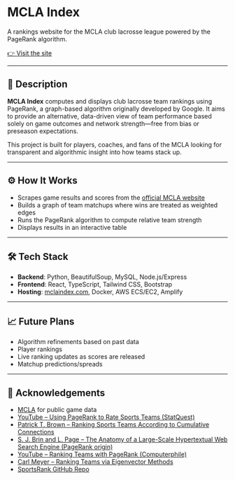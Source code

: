 # MCLA Index

A rankings website for the MCLA club lacrosse league powered by the PageRank algorithm.

[👉 Visit the site](https://mclaindex.com)

---

## 📝 Description

**MCLA Index** computes and displays club lacrosse team rankings using PageRank, a graph-based algorithm originally developed by Google. It aims to provide an alternative, data-driven view of team performance based solely on game outcomes and network strength—free from bias or preseason expectations.

This project is built for players, coaches, and fans of the MCLA looking for transparent and algorithmic insight into how teams stack up.

---

## ⚙️ How It Works

- Scrapes game results and scores from the [official MCLA website](https://mcla.us)
- Builds a graph of team matchups where wins are treated as weighted edges
- Runs the PageRank algorithm to compute relative team strength
- Displays results in an interactive table

---

## 🛠️ Tech Stack

- **Backend**: Python, BeautifulSoup, MySQL, Node.js/Express
- **Frontend**: React, TypeScript, Tailwind CSS, Bootstrap
- **Hosting**: [mclaindex.com](https://mclaindex.com), Docker, AWS ECS/EC2, Amplify

---

## 📈 Future Plans

- Algorithm refinements based on past data
- Player rankings
- Live ranking updates as scores are released
- Matchup predictions/spreads

---

## 🙏 Acknowledgements

- [MCLA](https://mcla.us) for public game data
- [YouTube – Using PageRank to Rate Sports Teams (StatQuest)](https://youtu.be/meonLcN7LD4?feature=shared)
- [Patrick T. Brown – Ranking Sports Teams According to Cumulative Connections](https://patricktbrown.org/ranking-sports-teams-according-to-cumulative-connections/)
- [S. J. Brin and L. Page – The Anatomy of a Large-Scale Hypertextual Web Search Engine (PageRank origin)](http://stat.wharton.upenn.edu/~steele/Courses/956/Ranking/RankingFootballSIAM93.pdf)
- [YouTube – Ranking Teams with PageRank (Computerphile)](https://www.youtube.com/watch?v=fw7URbi1vL8)
- [Carl Meyer – Ranking Teams via Eigenvector Methods](http://carlmeyer.com/pdfFiles/SASGF08RankingPaper.pdf)
- [SportsRank GitHub Repo](https://github.com/bnak/SportsRank)

